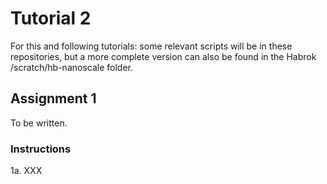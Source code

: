 # Tutorial 2
For this and following tutorials: some relevant scripts will be in these repositories, but a more complete version can also be found in the Habrok /scratch/hb-nanoscale folder.

## Assignment 1

To be written.

### Instructions

1a. XXX
